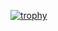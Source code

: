 [![trophy](https://github-profile-trophy.vercel.app/?username=7x7x49)](https://github.com/7x7x49/github-profile-trophy)
